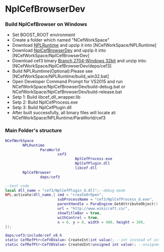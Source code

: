 # NplCefBrowserDev
### Build NplCefBrowser on Windows
- Set BOOST_ROOT environment
- Create a folder which named "NCefWorkSpace"
- Download [NPLRuntime](https://github.com/LiXizhi/NPLRuntime.git) and upzip it into [NCefWorkSpace/NPLRuntime]
- Download [NplCefBrowserDev](https://github.com/tatfook/NplCefBrowserDev.git) and upzip it into [NCefWorkSpace/NplCefBrowserDev]
- Download cef3 binary [Branch 2704-Windows 32bit](https://cefbuilds.com/) and unzip into:[NCefWorkSpace/NplCefBrowserDev/deps/cef3]
- Build NPLRumtime(Optional):Please see [NCefWorkSpace/NPLRuntime/build_win32.bat]
- Open Developer Command Prompt for VS2015 and run NCefWorkSpace/NplCefBrowserDev/build-debug.bat or NCefWorkSpace/NplCefBrowserDev/build-release.bat  
- Setp 1: Build libcef_dll_wrapper.lib
- Setp 2: Build NplCefProcess.exe
- Setp 3: Build NplCefPlugin.dll
- After built successfully, all binary files will locate at: NCefWorkSpace/NPLRuntime/ParaWorld/cef3

### Main Folder's structure
```lua
NCefWorkSpace
        NPLRuntime
                ParaWorld
                        cef3
                                NplCefProcess.exe
                                NplCefPlugin.dll
                                libcef.dll
        NplCefBrowser
                deps/cef3
```
```lua
--test code
local dll_name = "cef3/NplCefPlugin_d.dll";--debug mode
NPL.activate(dll_name,{ cmd = "createOrOpen",
                        subProcessName = "cef3/NplCefProcess_d.exe",
                        parentHandle = ParaEngine.GetAttributeObject():GetField("AppHWND", 0),
                        url = "http://www.wikicraft.cn/",
                        showTitleBar = true,
                        withControl = true,
                        x = 0, y = 0, width = 400, height = 300, 
}); 

```
```lua
deps/cef3/include/cef_v8.h
static CefRefPtr<CefV8Value> CreateInt(int value); --int instead of int32
static CefRefPtr<CefV8Value> CreateUInt(unsigned int value); --unsigned int intead of uint32
```
